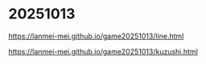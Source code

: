 # 20251013

https://lanmei-mei.github.io/game20251013/line.html

https://lanmei-mei.github.io/game20251013/kuzushi.html
